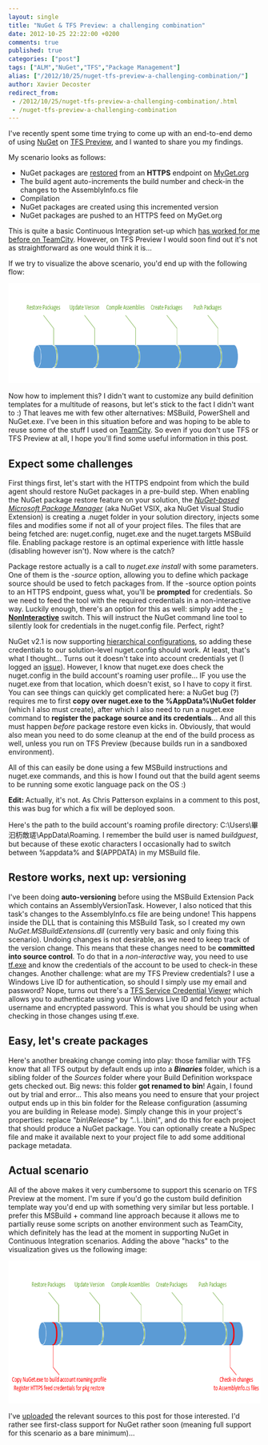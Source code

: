 ```yaml
---
layout: single
title: "NuGet & TFS Preview: a challenging combination"
date: 2012-10-25 22:22:00 +0200
comments: true
published: true
categories: ["post"]
tags: ["ALM","NuGet","TFS","Package Management"]
alias: ["/2012/10/25/nuget-tfs-preview-a-challenging-combination/"]
author: Xavier Decoster
redirect_from:
 - /2012/10/25/nuget-tfs-preview-a-challenging-combination/.html
 - /nuget-tfs-preview-a-challenging-combination
---
```

<p>I've recently spent some time trying to come up with an end-to-end demo of using <a href="http://www.nuget.org" target="_blank">NuGet</a> on <a href="http://www.tfspreview.com" target="_blank">TFS Preview</a>, and I wanted to share you my findings.</p>

<p>My scenario looks as follows:</p>

<ul>
<li>NuGet packages are <a href="http://docs.nuget.org/docs/workflows/using-nuget-without-committing-packages" target="_blank">restored</a> from an&nbsp;<strong>HTTPS</strong> endpoint on <a href="http://www.myget.org" target="_blank">MyGet.org</a></li>
<li>The build agent auto-increments the build number and check-in the changes to the AssemblyInfo.cs file</li>
<li>Compilation</li>
<li>NuGet packages are created using this incremented version</li>
<li>NuGet packages are pushed to an HTTPS feed on MyGet.org</li>
</ul>

<p>This is quite a basic Continuous Integration set-up which <a href="http://www.developerfusion.com/article/144809/continuous-integration-using-nuget-and-teamcity/" target="_blank">has worked for me before on TeamCity</a>. However, on TFS Preview I would soon find out it's not as straightforward as one would think it is...</p>

<p>If we try to visualize the above scenario, you'd end up with the following flow:</p>

<p><img alt="" src="/images/2012-10-25/end2end.png" width="750" height="200" /></p>

<p>Now how to implement this? I didn't want to customize any build definition templates for a multitude of reasons, but let's stick to the fact I didn't want to :) That leaves me with few other alternatives: MSBuild, PowerShell and NuGet.exe. I've been in this situation before and was hoping to be able to reuse some of the stuff I used on <a href="http://www.jetbrains.com/teamcity/" target="_blank">TeamCity</a>. So even if you don't use TFS or TFS Preview at all, I hope you'll find some useful information in this post.</p>

<h2>Expect some challenges</h2>

<p>First things first, let's start with the HTTPS endpoint from which the build agent should restore NuGet packages in a pre-build step. When enabling the NuGet package restore feature on your solution, the <a href="http://haacked.com/archive/2012/10/23/the-truth-about-nuget-and-its-future.aspx" target="_blank"><em>NuGet-based Microsoft Package Manager</em></a> (aka NuGet VSIX, aka NuGet Visual Studio Extension) is creating a .nuget folder in your solution directory, injects some files and modifies some if not all of your project files. The files that are being fetched are: nuget.config, nuget.exe and the nuget.targets MSBuild file. Enabling package restore is an optimal experience with little hassle (disabling however isn't). Now where is the catch?</p>

<p>Package restore actually is a call to&nbsp;<em>nuget.exe install</em> with some parameters. One of them is the&nbsp;<em>-source</em> option, allowing you to define which package source should be used to fetch packages from. If the -source option points to an HTTPS endpoint, guess what, you'll be <strong>prompted</strong> for credentials. So we need to feed the tool with the required credentials in a non-interactive way. Luckily enough, there's an option for this as well: simply add the&nbsp;<strong><a href="http://docs.nuget.org/docs/reference/command-line-reference#Options" target="_blank">-NonInteractive</a></strong> switch. This will instruct the NuGet command line tool to silently look for credentials in the nuget.config file. Perfect, right?</p>

<p>NuGet v2.1 is now supporting <a href="http://docs.nuget.org/docs/release-notes/nuget-2.1#Hierarchical_Nuget.config" target="_blank">hierarchical configurations</a>, so adding these credentials to our solution-level nuget.config should work. At least, that's what I thought... Turns out it doesn't take into account credentials yet (I logged an <a href="http://nuget.codeplex.com/workitem/2749" target="_blank">issue</a>). However, I know that nuget.exe does check the nuget.config in the build account's roaming user profile... IF you use the nuget.exe from that location, which doesn't exist, so I have to copy it first. You can see things can quickly get complicated here: a NuGet bug (?) requires me to first <strong>copy over nuget.exe to the %AppData%\NuGet folder</strong> (which I also must create), after which I also need to run a nuget.exe command to <strong>register the package source and its credentials</strong>... And all this must happen&nbsp;<em>before</em> package restore even kicks in. Obviously, that would also mean you need to do some cleanup at the end of the build process as well, unless you run on TFS Preview (because builds run in a sandboxed environment).</p>

<p>All of this can easily be done using a few MSBuild instructions and nuget.exe commands, and this is how I found out that the build agent seems to be running some exotic language pack on the OS :)</p>

<p><strong>Edit:&nbsp;</strong>Actually, it's not. As Chris Patterson explains in a comment to this post, this was bug for which a fix will be deployed soon.</p>

<p>Here's the path to the build account's roaming profile directory: C:\Users\畢汩杤敵瑳\AppData\Roaming. I remember the build user is named&nbsp;<em>buildguest</em>, but because of these exotic characters I occasionally had to switch between %appdata% and $(APPDATA) in my MSBuild file.</p>

<h2>Restore works, next up: versioning</h2>

<p>I've been doing <strong>auto-versioning</strong> before using the MSBuild Extension Pack which contains an AssemblyVersionTask. However, I also noticed that this task's changes to the AssemblyInfo.cs file are being undone! This happens inside the DLL that is containing this MSBuild Task, so I created my own <em>NuGet.MSBuildExtensions.dll</em> (currently very basic and only fixing this scenario). Undoing changes is not desirable, as we need to keep track of the version change. This means that these changes need to be <strong>committed into source control</strong>. To do that in a&nbsp;<em>non-interactive</em> way, you need to use <a href="http://msdn.microsoft.com/en-us/library/cc31bk2e(v=vs.110).aspx" target="_blank">tf.exe</a> and know the credentials of the account to be used to check-in these changes. Another challenge: what are my TFS Preview credentials? I use a Windows Live ID for authentication, so should I simply use my email and password? Nope, turns out there's a <a href="http://blog.hinshelwood.com/tfs-service-credential-viewer/" target="_blank">TFS Service Credential Viewer</a> which allows you to authenticate using your Windows Live ID and fetch your actual username and encrypted password. This is what you should be using when checking in those changes using tf.exe.</p>

<h2>Easy, let's create packages</h2>

<p>Here's another breaking change coming into play: those familiar with TFS know that all TFS output by default ends up into a&nbsp;<em><strong>Binaries</strong></em> folder, which is a sibling folder of the&nbsp;<em>Sources</em> folder where your Build Definition workspace gets checked out. Big news: this folder <strong>got renamed to</strong>&nbsp;<strong>bin</strong>! Again, I found out by trial and error... This also means you need to ensure that your project output ends up in this bin folder for the Release configuration (assuming you are building in Release mode). Simply change this in your project's properties: replace <i>"bin\Release"</i> by <em>"..\..\bin\"</em>, and do this for each project that should produce a NuGet package. You can optionally create a NuSpec file and make it available next to your project file to add some additional package metadata.</p>

<h2>Actual scenario</h2>

<p>All of the above makes it very cumbersome to support this scenario on TFS Preview at the moment. I'm sure if you'd go the custom build definition template way you'd end up with something very similar but less portable. I prefer this MSBuild + command line approach because it allows me to partially reuse some scripts on another environment such as TeamCity, which definitely has the lead at the moment in supporting NuGet in Continuous Integration scenarios. Adding the above "hacks" to the visualization gives us the following image:</p>

<p><img alt="" src="/images/2012-10-25/end2end-detailed.png" width="750" height="285" /></p>

<p>I've <a title="Click to download" href="/images/2012-10-25/.nuget.zip" target="_blank">uploaded</a> the relevant sources to this post for those interested. I'd rather see first-class support for NuGet rather soon (meaning full support for this scenario as a bare minimum)...</p>
